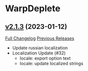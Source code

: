 # WarpDeplete

## [v2.1.3](https://github.com/happenslol/WarpDeplete/tree/v2.1.3) (2023-01-12)
[Full Changelog](https://github.com/happenslol/WarpDeplete/compare/v2.1.2...v2.1.3) [Previous Releases](https://github.com/happenslol/WarpDeplete/releases)

- Update russian localization  
- Localization Update (#32)  
    * locale: export option text  
    * locale: update localized strings  